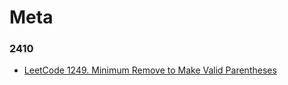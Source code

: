 # Meta

### 2410

+ [LeetCode 1249. Minimum Remove to Make Valid Parentheses](../../kb/kb1200/src/main/java/com/anonymouscorgi/karakoram/kb1200/LeetCode1249MinimumRemoveToMakeValidParentheses.java)


